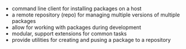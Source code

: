   * command line client for installing packages on a host
  * a remote repository (repo) for managing multiple versions of multiple packages
  * allow for working with packages during development
  * modular, support extensions for common tasks
  * provide utilities for creating and pusing a package to a repository